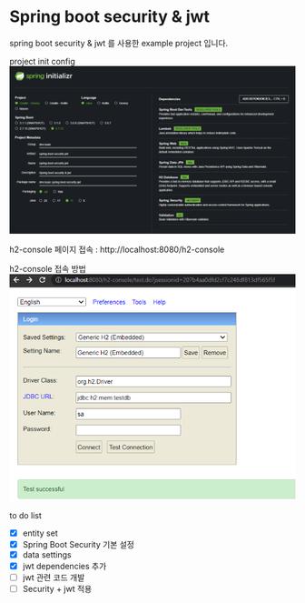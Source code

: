 # Spring boot security & jwt
spring boot security & jwt 를 사용한 example project 입니다.

project init config
![start](./image/start.png)

h2-console 페이지 접속 : http://localhost:8080/h2-console

h2-console 접속 방법
![img.png](./image/img.png)

to do list
- [x] entity set
- [x] Spring Boot Security 기본 설정
- [x] data settings
- [x] jwt dependencies 추가
- [ ] jwt 관련 코드 개발
- [ ] Security + jwt 적용